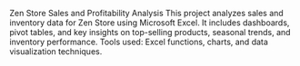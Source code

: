 Zen Store Sales and Profitability Analysis
This project analyzes sales and inventory data for Zen Store using Microsoft Excel. It includes dashboards, pivot tables, and key insights on top-selling products, seasonal trends, and inventory performance. Tools used: Excel functions, charts, and data visualization techniques.

